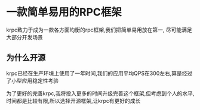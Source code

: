 # 一款简单易用的RPC框架
krpc致力于成为一款各方面均衡的rpc框架,我们把简单易用放在第一, 尽可能满足大部分开发场景

## 为什么开源
krpc已经在生产环境上使用了一年时间,我们的应用平均QPS在300左右,算是经过了小型应用稳定性考验

为了更好的完善krpc,我将投入更多的时间升级完善这个框架,但考虑到个人的水平,时间都是比较有限,所以选择开源框架,让krpc有更好的成长


